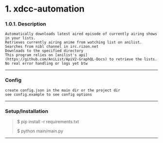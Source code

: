 # 1. xdcc-automation
### 1.0.1. Description
```
Automatically downloads latest aired episode of currently airing shows in your lists.
Retrieves currently airing anime from watching list on anilist.
Searches from nibl channel in irc.rizon.net
Downloads to the specified directory
This program relies on [anilist's api](https://github.com/AniList/ApiV2-GraphQL-Docs) to retrieve the lists.
No real error handling or logs yet btw

```
---
### Config
```
create config.json in the main dir or the project dir
see config.example to see config options
```

---
### Setup/Installation
> $ pip install -r requirements.txt
> 
> $ python main/main.py
---


